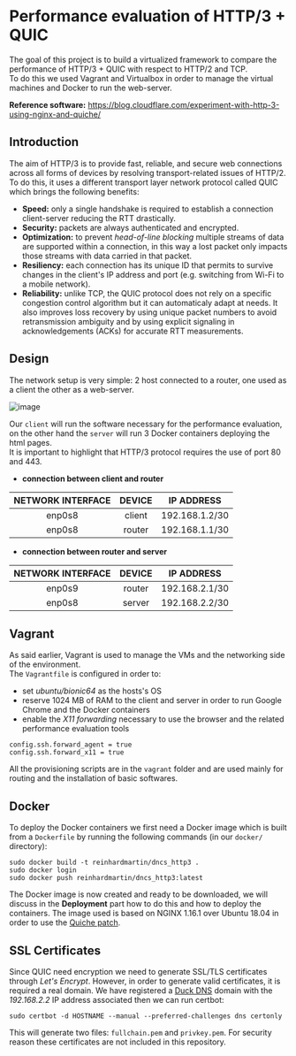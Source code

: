 # Performance evaluation of HTTP/3 + QUIC
The goal of this project is to build a virtualized framework to compare the performance of HTTP/3 + QUIC with respect to HTTP/2 and TCP.                          
To do this we used Vagrant and Virtualbox in order to manage the virtual machines and Docker to run the web-server.

**Reference software:** https://blog.cloudflare.com/experiment-with-http-3-using-nginx-and-quiche/

## Introduction
The aim of HTTP/3 is to provide fast, reliable, and secure web connections across all forms of devices by resolving transport-related issues of HTTP/2. 
To do this, it uses a different transport layer network protocol called QUIC which brings the following benefits:
- **Speed:** only a single handshake is required to establish a connection client-server reducing the RTT drastically.
- **Security:** packets are always authenticated and encrypted.
- **Optimization:** to prevent _head-of-line blocking_ multiple streams of data are supported within a connection, in this way a lost packet only impacts those streams with data
carried in that packet.
- **Resiliency:** each connection has its unique ID that permits to survive changes in the client's IP address and port (e.g. switching from Wi-Fi to a mobile network).
- **Reliability:** unlike TCP, the QUIC protocol does not rely on a specific congestion control algorithm but it can automaticaly adapt at needs. It also improves loss recovery by
using unique packet numbers to avoid retransmission ambiguity and by using explicit signaling in acknowledgements (ACKs) for accurate RTT measurements. 

## Design
The network setup is very simple: 2 host connected to a router, one used as a client the other as a web-server.

![image](https://user-images.githubusercontent.com/91339156/140618029-a341ca21-3cb9-4e5f-b7f7-c63e3d7be3c8.png)

Our `client` will run the software necessary for the performance evaluation, on the other hand the `server` will run 3 Docker containers deploying the html pages.    
It is important to highlight that HTTP/3 protocol requires the use of port 80 and 443.

- **connection between client and router**

| NETWORK INTERFACE | DEVICE | IP ADDRESS |
| :---: | :---: | :---: |
| enp0s8 | client | 192.168.1.2/30 |
| enp0s8 | router | 192.168.1.1/30 |

- **connection between router and server**

| NETWORK INTERFACE | DEVICE | IP ADDRESS |
| :---: | :---: | :---: |
| enp0s9 | router | 192.168.2.1/30 |
| enp0s8 | server | 192.168.2.2/30 |

## Vagrant
As said earlier, Vagrant is used to manage the VMs and the networking side of the environment.                    
The `Vagrantfile` is configured in order to:
- set _ubuntu/bionic64_ as the hosts's OS
- reserve 1024 MB of RAM to the client and server in order to run Google Chrome and the Docker containers
- enable the _X11 forwarding_ necessary to use the browser and the related performance evaluation tools
```
config.ssh.forward_agent = true
config.ssh.forward_x11 = true
```

All the provisioning scripts are in the `vagrant` folder and are used mainly for routing and the installation of basic softwares.

## Docker
To deploy the Docker containers we first need a Docker image which is built from a `Dockerfile` by running the following commands (in our `docker/` directory):
```
sudo docker build -t reinhardmartin/dncs_http3 .
sudo docker login
sudo docker push reinhardmartin/dncs_http3:latest
```
The Docker image is now created and ready to be downloaded, we will discuss in the **Deployment** part how to do this and how to deploy the containers.
The image used is based on NGINX 1.16.1 over Ubuntu 18.04 in order to use the [Quiche patch](https://blog.cloudflare.com/experiment-with-http-3-using-nginx-and-quiche/).

## SSL Certificates
Since QUIC need encryption we need to generate SSL/TLS certificates through _Let's Encrypt_. However, in order to generate valid certificates, it is required a real domain.
We have registered a [Duck DNS](https://www.duckdns.org/) domain with the _192.168.2.2_ IP address associated then we can run certbot:
```
sudo certbot -d HOSTNAME --manual --preferred-challenges dns certonly
```
This will generate two files: `fullchain.pem` and `privkey.pem`.
For security reason these certificates are not included in this repository.
